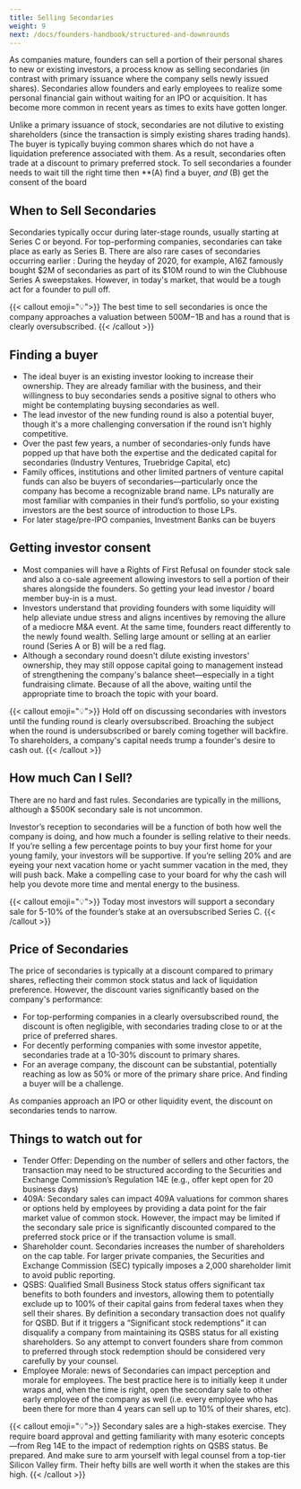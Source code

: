```yaml
---
title: Selling Secondaries
weight: 9
next: /docs/founders-handbook/structured-and-downrounds
---
```


As companies mature, founders can sell a portion of their personal shares to new or existing investors, a process know as selling secondaries (in contrast with primary issuance where the company sells newly issued shares). Secondaries allow founders and early employees to realize some personal financial gain without waiting for an IPO or acquisition. It has become more common in recent years as times to exits have gotten longer.  

Unlike a primary issuance of stock, secondaries are not dilutive to existing shareholders (since the transaction is simply existing shares trading hands). The buyer is typically buying common shares which do not have a liquidation preference associated with them. As a result, secondaries often trade at a discount to primary preferred stock.  To sell secondaries a founder needs to wait till the right time then **(A) find a buyer, *and* (B) get the consent of the board

## When to Sell Secondaries

Secondaries typically occur during later-stage rounds, usually starting at Series C or beyond. For top-performing companies, secondaries can take place as early as Series B. There are also rare cases of secondaries occurring earlier : During the heyday of 2020, for example, A16Z famously bought $2M of secondaries as part of its $10M round to win the Clubhouse Series A sweepstakes. However, in today's market, that would be a tough act for a founder to pull off.


{{< callout emoji="💡">}}
The best time to sell secondaries is once the company approaches a valuation between $500M-$1B and has a round that is clearly oversubscribed.
{{< /callout >}}

## Finding a buyer

- The ideal buyer is an existing investor looking to increase their ownership. They are already familiar with the business, and their willingness to buy secondaries sends a positive signal to others who might be contemplating buysing secondaries as well.
- The lead investor of the new funding round is also a potential buyer, though it's a more challenging conversation if the round isn't highly competitive.
- Over the past few years, a number of secondaries-only funds have popped up that have both the expertise and the dedicated capital for secondaries (Industry Ventures, Truebridge Capital, etc)
- Family offices, institutions and other limited partners of venture capital funds can also be buyers of secondaries—particularly once the company has become a recognizable brand name. LPs naturally are most familiar with companies in their fund’s portfolio, so your existing investors are the best source of introduction to those LPs.
- For later stage/pre-IPO companies, Investment Banks can be buyers

## Getting investor consent

- Most companies will have a Rights of First Refusal on founder stock sale and also a co-sale agreement allowing investors to sell a portion of their shares alongside the founders. So getting your lead investor / board member buy-in is a must.
- Investors understand that providing founders with some liquidity will help alleviate undue stress and aligns incentives by removing the allure of a mediocre M&A event. At the same time, founders react differently to the newly found wealth.  Selling large amount or selling at an earlier round (Series A or B) will be a red flag.
- Although a secondary round doesn't dilute existing investors' ownership, they may still oppose capital going to management instead of strengthening the company's balance sheet—especially in a tight fundraising climate. Because of all the above, waiting until the appropriate time to broach the topic with your board.

{{< callout emoji="💡">}}
Hold off on discussing secondaries with investors until the funding round is clearly oversubscribed. Broaching the subject when the round is undersubscribed or barely coming together will backfire. To shareholders, a company's capital needs trump a founder's desire to cash out.
{{< /callout >}}

## How much Can I Sell?

There are no hard and fast rules. Secondaries are typically in the millions, although a $500K secondary sale is not uncommon. 

Investor’s reception to secondaries will be a function of both how well the company is doing, and how much a founder is selling relative to their needs. If you’re selling a few percentage points to buy your first home for your young family, your investors will be supportive. If you’re selling 20% and are eyeing your next vacation home or yacht summer vacation in the med, they will push back. Make a compelling case to your board for why the cash will help you devote more time and mental energy to the business. 

{{< callout emoji="💡">}}
Today most investors will support a secondary sale for 5-10% of the founder’s stake at an oversubscribed Series C.
{{< /callout >}}

## Price of Secondaries

The price of secondaries is typically at a discount compared to primary shares, reflecting their common stock status and lack of liquidation preference. However, the discount varies significantly based on the company's performance:

- For top-performing companies in a clearly oversubscribed round, the discount is often negligible, with secondaries trading close to or at the price of preferred shares.
- For decently performing companies with some investor appetite, secondaries trade at a 10-30% discount to primary shares.
- For an average company, the discount can be substantial, potentially reaching as low as 50% or more of the primary share price. And finding a buyer will be a challenge.

As companies approach an IPO or other liquidity event, the discount on secondaries tends to narrow.

## Things to watch out for

- Tender Offer: Depending on the number of sellers and other factors, the transaction may need to be structured according to the Securities and Exchange Commission’s Regulation 14E (e.g., offer kept open for 20 business days)
- 409A: Secondary sales can impact 409A valuations for common shares or options held by employees by providing a data point for the fair market value of common stock. However, the impact may be limited if the secondary sale price is significantly discounted compared to the preferred stock price or if the transaction volume is small.
- Shareholder count.  Secondaries increases the number of shareholders on the cap table. For larger private companies, the Securities and Exchange Commission (SEC) typically imposes a 2,000 shareholder limit to avoid public reporting.
- QSBS: Qualified Small Business Stock status offers significant tax benefits to both founders and investors, allowing them to potentially exclude up to 100% of their capital gains from federal taxes when they sell their shares. By definition a secondary transaction does not qualify for QSBD. But if it triggers a “Significant stock redemptions” it can disqualify a company from maintaining its QSBS status for all existing shareholders. So any attempt to convert founders share from common to preferred through stock redemption should be considered very carefully by your counsel.
- Employee Morale: news of Secondaries can impact perception and morale for employees. The best practice here is to initially keep it under wraps and, when the time is right, open the secondary sale to other early employee of the company as well (i.e. every employee who has been there for more than 4 years can sell up to 10% of their shares, etc).

{{< callout emoji="💡">}}
Secondary sales are a high-stakes exercise. They require board approval and getting familiarity with many esoteric concepts—from Reg 14E to the impact of redemption rights on QSBS status. Be prepared. And make sure to arm yourself with legal counsel from a top-tier Silicon Valley firm. Their hefty bills are well worth it when the stakes are this high.
{{< /callout >}}
